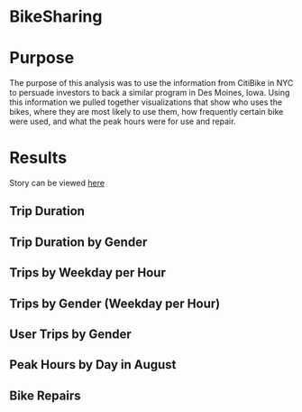 # BikeSharing

# Purpose
The purpose of this analysis was to use the information from CitiBike in NYC to persuade investors to back a similar program in Des Moines, Iowa.  Using this information we pulled together visualizations that show who uses the bikes, where they are most likely to use them, how frequently certain bike were used, and what the peak hours were for use and repair.

# Results

Story can be viewed [here](https://public.tableau.com/app/profile/ryan.jeffery/viz/CitiBikeChallenge_16572378779900/Story1?publish=yes)

## Trip Duration

## Trip Duration by Gender

## Trips by Weekday per Hour

## Trips by Gender (Weekday per Hour)

## User Trips by Gender

## Peak Hours by Day in August

## Bike Repairs
